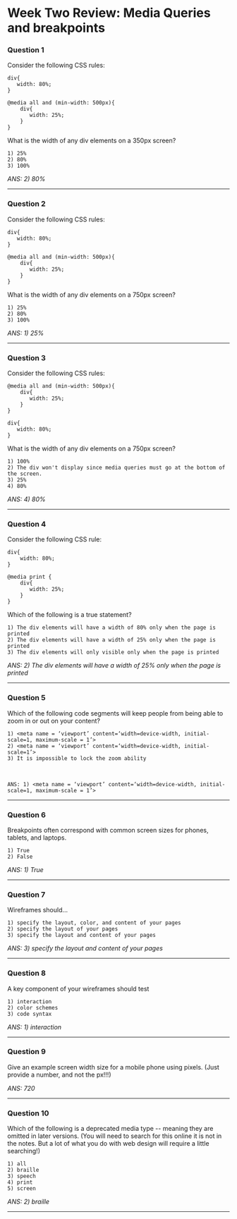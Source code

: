 # Week Two Review: Media Queries and breakpoints

### Question 1
Consider the following CSS rules:

    div{
       width: 80%;
    }

    @media all and (min-width: 500px){
        div{
           width: 25%;
        }
    }

What is the width of any div elements on a 350px screen?

    1) 25%
    2) 80%
    3) 100%

_ANS: 2) 80%_<hr>

### Question 2
Consider the following CSS rules:

    div{
       width: 80%;
    }

    @media all and (min-width: 500px){
        div{
           width: 25%;
        }
    }

What is the width of any div elements on a 750px screen?

    1) 25%
    2) 80%
    3) 100%

_ANS: 1) 25%_<hr>

### Question 3
Consider the following CSS rules:

    @media all and (min-width: 500px){
        div{
           width: 25%;
        }
    }

    div{   
       width: 80%;
    }

What is the width of any div elements on a 750px screen?

    1) 100%
    2) The div won't display since media queries must go at the bottom of the screen.
    3) 25%
    4) 80%

_ANS: 4) 80%_<hr>

### Question 4
Consider the following CSS rule:

    div{
        width: 80%;
    }

    @media print {
        div{
           width: 25%;
        }
    }

Which of the following is a true statement?

    1) The div elements will have a width of 80% only when the page is printed
    2) The div elements will have a width of 25% only when the page is printed
    3) The div elements will only visible only when the page is printed

_ANS: 2) The div elements will have a width of 25% only when the page is printed_<hr>

### Question 5
Which of the following code segments will keep people from being able to zoom in or out on your content?

    1) <meta name = ‘viewport’ content=‘width=device-width, initial-scale=1, maximum-scale = 1’>
    2) <meta name = ‘viewport’ content=‘width=device-width, initial-scale=1’>
    3) It is impossible to lock the zoom ability
<br>
    
    ANS: 1) <meta name = ‘viewport’ content=‘width=device-width, initial-scale=1, maximum-scale = 1’>
<hr>

### Question 6
Breakpoints often correspond with common screen sizes for phones, tablets, and laptops.

    1) True
    2) False
    
_ANS: 1) True_<hr>

### Question 7
Wireframes should...

    1) specify the layout, color, and content of your pages
    2) specify the layout of your pages
    3) specify the layout and content of your pages

_ANS: 3) specify the layout and content of your pages_<hr>

### Question 8
A key component of your wireframes should test  

    1) interaction
    2) color schemes
    3) code syntax

_ANS: 1) interaction_<hr>

### Question 9
Give an example screen width size for a mobile phone using pixels.  (Just provide a number, and not the px!!!)

_ANS: 720_<hr>

### Question 10
Which of the following is a deprecated media type -- meaning they are omitted in later versions.   (You will need to search for this online it is not in the notes.  But a lot of what you do with web design will require a little searching!) 

    1) all
    2) braille
    3) speech
    4) print
    5) screen

_ANS: 2) braille_<hr>


